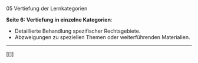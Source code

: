 05 Vertiefung der Lernkategorien

**Seite 6: Vertiefung in einzelne Kategorien**:

- Detaillierte Behandlung spezifischer Rechtsgebiete.
- Abzweigungen zu speziellen Themen oder weiterführenden Materialien.

---
[[]]